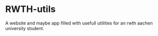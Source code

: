 # RWTH-utils
A website and maybe app filled with usefull utilities for an rwth aachen university student.
